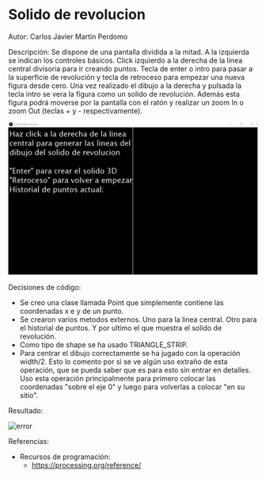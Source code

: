 # Solido de revolucion

Autor: Carlos Javier Martín Perdomo

Descripción: Se dispone de una pantalla dividida a la mitad. A la izquierda se indican los controles básicos. Click izquierdo a la derecha de la linea central divisoria para ir creando puntos. Tecla de enter o intro para pasar a la superficie de revolución y tecla de retroceso para empezar una nueva figura desde cero. Una vez realizado el dibujo a la derecha y pulsada la tecla intro se vera la figura como un solido de revolución. Además esta figura podrá moverse por la pantalla con el ratón y realizar un zoom In o zoom Out (teclas + y - respectivamente).

![error](https://github.com/CarlosJavierMartin/solidoDeRevolucion/blob/master/image.png?raw=true)

Decisiones de código:
  - Se creo una clase llamada Point que simplemente contiene las coordenadas x e y de un punto.
  - Se crearon varios metodos externos. Uno para la linea central. Otro para el historial de puntos. Y por ultimo el que muestra el solido de revolución.
  - Como tipo de shape se ha usado TRIANGLE_STRIP.
  - Para centrar el dibujo correctamente se ha jugado con la operación width/2. Esto lo comento por si se ve algún uso extraño de esta operación, que se pueda saber que es para esto sin entrar en detalles. Uso esta operación principalmente para primero colocar las coordenadas "sobre el eje 0" y luego para volverlas a colocar "en su sitio".

Resultado:

![error](https://github.com/CarlosJavierMartin/solidoDeRevolucion/blob/master/sdr.gif?raw=true)

Referencias:
  - Recursos de programación:
    - https://processing.org/reference/
